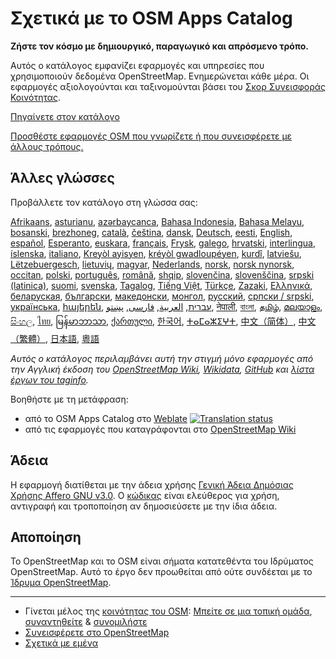 # Σχετικά με το OSM Apps Catalog

**Ζήστε τον κόσμο με δημιουργικό, παραγωγικό και απρόσμενο τρόπο.**

Αυτός ο κατάλογος εμφανίζει εφαρμογές και υπηρεσίες που χρησιμοποιούν δεδομένα
OpenStreetMap. Ενημερώνεται κάθε μέρα. Οι εφαρμογές αξιολογούνται και
ταξινομούνται βάσει του [Σκορ Συνεισφοράς Κοινότητας](/docs/score).

[Πηγαίνετε στον κατάλογο](https://osm-apps.org)

[Προσθέστε εφαρμογές OSM που γνωρίζετε ή που συνεισφέρετε με άλλους
τρόπους.](https://wiki.openstreetmap.org/wiki/OSM_Apps_Catalog)

## Άλλες γλώσσες

Προβάλλετε τον κατάλογο στη γλώσσα σας:

[Afrikaans](/?lang=af), [asturianu](/?lang=ast), [azərbaycanca](/?lang=az),
[Bahasa Indonesia](/?lang=id), [Bahasa Melayu](/?lang=ms),
[bosanski](/?lang=bs), [brezhoneg](/?lang=br), [català](/?lang=ca),
[čeština](/?lang=cs), [dansk](/?lang=da), [Deutsch](/?lang=de),
[eesti](/?lang=et), [English](/?lang=en), [español](/?lang=es),
[Esperanto](/?lang=eo), [euskara](/?lang=eu), [français](/?lang=fr),
[Frysk](/?lang=fy), [galego](/?lang=gl), [hrvatski](/?lang=hr),
[interlingua](/?lang=ia), [íslenska](/?lang=is), [italiano](/?lang=it), [Kreyòl
ayisyen](/?lang=ht), [kréyòl gwadloupéyen](/?lang=gcf), [kurdî](/?lang=ku),
[latviešu](/?lang=lv), [Lëtzebuergesch](/?lang=lb), [lietuvių](/?lang=lt),
[magyar](/?lang=hu), [Nederlands](/?lang=nl), [norsk](/?lang=no), [norsk
nynorsk](/?lang=nn), [occitan](/?lang=oc), [polski](/?lang=pl),
[português](/?lang=pt), [română](/?lang=ro), [shqip](/?lang=sq),
[slovenčina](/?lang=sk), [slovenščina](/?lang=sl), [srpski
(latinica)](/?lang=sr-latn), [suomi](/?lang=fi), [svenska](/?lang=sv),
[Tagalog](/?lang=tl), [Tiếng Việt](/?lang=vi), [Türkçe](/?lang=tr),
[Zazaki](/?lang=diq), [Ελληνικά](/?lang=el), [беларуская](/?lang=be),
[български](/?lang=bg), [македонски](/?lang=mk), [монгол](/?lang=mn),
[русский](/?lang=ru), [српски / srpski](/?lang=sr), [українська](/?lang=uk),
[հայերեն](/?lang=hy), [עברית](/?lang=he), [العربية](/?lang=ar),
[فارسی](/?lang=fa), [پښتو](/?lang=ps), [नेपाली](/?lang=ne), [বাংলা](/?lang=bn),
[தமிழ்](/?lang=ta), [മലയാളം](/?lang=ml), [සිංහල](/?lang=si), [ไทย](/?lang=th),
[မြန်မာဘာသာ](/?lang=my), [ქართული](/?lang=ka), [한국어](/?lang=ko),
[ⵜⴰⵎⴰⵣⵉⵖⵜ](/?lang=tzm), [中文（简体）](/?lang=zh-hans), [中文（繁體）](/?lang=zh-hant),
[日本語](/?lang=ja), [粵語](/?lang=yue)

_Αυτός ο κατάλογος περιλαμβάνει αυτή την στιγμή μόνο εφαρμογές από την Αγγλική
έκδοση του [OpenStreetMap Wiki](https://wiki.openstreetmap.org/),
[Wikidata](https://www.wikidata.org/), [GitHub](https://github.com/) και [λίστα
έργων του taginfo](https://taginfo.openstreetmap.org/projects)._

Βοηθήστε με τη μετάφραση:

- από το OSM Apps Catalog στο
  [Weblate](https://hosted.weblate.org/projects/osm-apps-catalog/osm-apps-catalog)
  <a href="https://hosted.weblate.org/engage/osm-apps-catalog/" target="_blank" rel="noreferrer">
  <img src="https://hosted.weblate.org/widget/osm-apps-catalog/svg-badge.svg" alt="Translation status" />
  </a>
- από τις εφαρμογές που καταγράφονται στο [OpenStreetMap
  Wiki](https://wiki.openstreetmap.org/wiki/Wiki_Translation)

## Άδεια

Η εφαρμογή διατίθεται με την άδεια χρήσης [Γενική Άδεια Δημόσιας Χρήσης Affero
GNU v3.0](https://github.com/ToastHawaii/osm-apps-catalog/blob/main/LICENSE). Ο
[κώδικας](https://github.com/ToastHawaii/osm-apps-catalog) είναι ελεύθερος για
χρήση, αντιγραφή και τροποποίηση αν δημοσιεύσετε με την ίδια άδεια.

## Αποποίηση

Το OpenStreetMap και το OSM είναι σήματα κατατεθέντα του Ιδρύματος
OpenStreetMap. Αυτό το έργο δεν προωθείται από ούτε συνδέεται με το [Ίδρυμα
OpenStreetMap](https://osmfoundation.org/).

---

- Γίνεται μέλος της [κοινότητας του
  OSM](https://resultmaps.neis-one.org/oooc?layers=B&zoom=5&lat=47.6215&lon=7.5816&contributors=TTTTTT):
  [Μπείτε σε μια τοπική ομάδα](https://usergroups.openstreetmap.de/),
  [συναντηθείτε](https://osmcal.org/) & [συνομιλήστε](https://community.osm.be/)
- [Συνεισφέρετε στο
  OpenStreetMap](https://wiki.openstreetmap.org/wiki/How_to_contribute)
- [Σχετικά με εμένα](https://wiki.openstreetmap.org/wiki/User:ToastHawaii)
